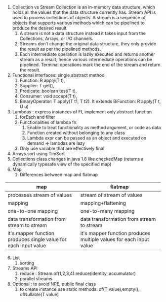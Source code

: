 1. Collection vs Stream
   Collection is an in-memory data structure, which holds all the values that the data structure currently has.
   Stream API is used to process collections of objects. A stream is a sequence of objects that supports various methods which can be pipelined to produce the desired result.
   1. A stream is not a data structure instead it takes input from the Collections, Arrays, or I/O channels.
   2. Streams don’t change the original data structure, they only provide the result as per the pipelined methods.
   3. Each intermediate operation is lazily executed and returns another stream as a result, hence various intermediate operations can be pipelined. Terminal operations mark the end of the stream and return the result.
2. Functional interfaces: single abstract method 
   1. Function: R apply(T t), 
   2. Supplier: T get(),
   3. Predicate: boolean test(T t), 
   4. Consumer: void accept(T t), 
   5. BinaryOperator: T apply(T t1, T t2). It extends BiFunction: R apply(T t, U u)
2. Lambdas : express instances of FI, implement only abstract function
   1. forEach and filter 
   2. Functionalities of lambda fn:
      1. Enable to treat functionality as method argument, or code as data
      2. Function created without belonging to any class
      3. Lambda expr can be passed as an object and executed on demand => lambdas are lazy
   3. Only use variable that are effectively final
3. Arrays.sort using TimSort
4. Collections class changes in java 1.8 like checkedMap (returns a dynamically typesafe view of the specified map) 
5. Map
   1. Differences between map and flatmap

| map                                                             | flatmap                                                            |
|-----------------------------------------------------------------|--------------------------------------------------------------------|
| processes stream of values                                      | stream of stream of values                                         |
| mapping                                                         | mapping+flattening                                                 |
| one-to-one mapping                                              | one-to-many mapping                                                |
| data transformation from stream to stream                       | data transformation from stream<stream> to stream                  |
| it's mapper function produces single value for each input value | it's mapper function produces multiple values for each input value |
   
6. List
   1. sorting
7. Streams API
   1. reduce : Stream.of(1,2,3,4).reduce(identity, accumulator)
   2. parallel streams
8. Optional : to avoid NPE, public final class
   1. to create instance use static methods: of(T value),empty(), ofNullable(T value) 
